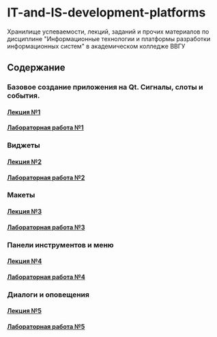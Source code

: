 # IT-and-IS-development-platforms
Хранилище успеваемости, лекций, заданий и прочих материалов по дисциплине "Информационные технологии и платформы разработки информационных систем" в академическом колледже ВВГУ

## Содержание

### Базовое создание приложения на Qt. Сигналы, слоты и события.

#### [Лекция №1](lecs/lec1/lec1.md)
#### [Лабораторная работа №1](labs/lab1.md)

### Виджеты

#### [Лекция №2](lecs/lec2/lec2.md)
#### [Лабораторная работа №2](labs/lab2.md)

### Макеты

#### [Лекция №3](lecs/lec3/lec3.md)
#### [Лабораторная работа №3](labs/lab3/lab3.md)

### Панели инструментов и меню

#### [Лекция №4](lecs/lec4/lec4.md)
#### [Лабораторная работа №4](labs/lab4/lab4.md)

### Диалоги и оповещения

#### [Лекция №5](lecs/lec5/lec5.md)
#### [Лабораторная работа №5](labs/lab5.md)
